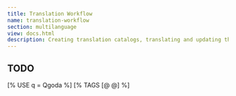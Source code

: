 ```yaml
---
title: Translation Workflow
name: translation-workflow
section: multilanguage
view: docs.html
description: Creating translation catalogs, translating and updating them.
---
```

## TODO

<qgoda-toc/>

[% USE q = Qgoda %]
[% TAGS [@ @] %]

